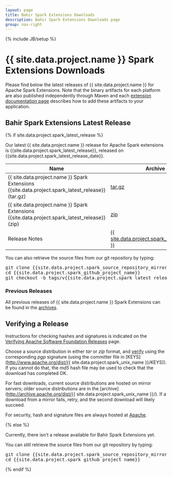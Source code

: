 ```yaml
---
layout: page
title: Bahir Spark Extensions Downloads
description: Bahir Spark Extensions Downloads page
group: nav-right
---
```

<!--
{% comment %}
Licensed to the Apache Software Foundation (ASF) under one or more
contributor license agreements.  See the NOTICE file distributed with
this work for additional information regarding copyright ownership.
The ASF licenses this file to you under the Apache License, Version 2.0
(the "License"); you may not use this file except in compliance with
the License.  You may obtain a copy of the License at

http://www.apache.org/licenses/LICENSE-2.0

Unless required by applicable law or agreed to in writing, software
distributed under the License is distributed on an "AS IS" BASIS,
WITHOUT WARRANTIES OR CONDITIONS OF ANY KIND, either express or implied.
See the License for the specific language governing permissions and
limitations under the License.
{% endcomment %}
-->

{% include JB/setup %}

# {{ site.data.project.name }} Spark Extensions Downloads

Please find below the latest releases of {{ site.data.project.name }} for Apache Spark Extensions. Note that the binary artifacts for each platform are also published independently through Maven and each [extension documentation page](/docs/spark/overview) describes how to add these artifacts to your application.

## Bahir Spark Extensions Latest Release

{% if site.data.project.spark_latest_release %}

Our latest {{ site.data.project.name }} release for Apache Spark extensions is {{site.data.project.spark_latest_release}}, released on {{site.data.project.spark_latest_release_date}}.

<table class="table table-hover sortable">
    <thead>
        <tr>
            <th><b>Name</b></th>
            <th><b>Archive</b></th>
            <th><b>MD5</b></th>
            <!--th><b>SHA-1</b></th-->
            <th><b>signature</b></th>
        </tr>
    </thead>
    <tbody>
        <tr>
            <td>{{ site.data.project.name }} Spark Extensions {{site.data.project.spark_latest_release}} (tar.gz)</td>
            <td><a href="http://www.apache.org/dyn/closer.lua/{{site.data.project.spark_unix_name}}/{{site.data.project.spark_latest_release}}/apache-bahir-{{site.data.project.spark_latest_release}}-src.tar.gz">tar.gz</a></td>
            <td><a href="http://www.apache.org/dist/{{site.data.project.spark_unix_name}}/{{site.data.project.spark_latest_release}}/apache-bahir-{{site.data.project.spark_latest_release}}-src.tar.gz.md5">MD5</a></td>
            <!--td><a href="http://www.apache.org/dist/{{site.data.project.spark_unix_name}}/{{site.data.project.spark_latest_release}}/apache-bahir-{{site.data.project.spark_latest_release}}-src.tar.gz.sha1">SHA-1</a></td-->
            <td><a href="http://www.apache.org/dist/{{site.data.project.spark_unix_name}}/{{site.data.project.spark_latest_release}}/apache-bahir-{{site.data.project.spark_latest_release}}-src.tar.gz.asc">ASC</a></td>
        </tr>
        <tr>
            <td>{{ site.data.project.name }} Spark Extensions {{site.data.project.spark_latest_release}} (zip)</td>
            <td><a href="http://www.apache.org/dyn/closer.lua/{{site.data.project.spark_unix_name}}/{{site.data.project.spark_latest_release}}/apache-bahir-{{site.data.project.spark_latest_release}}-src.zip">zip</a></td>
            <td><a href="http://www.apache.org/dist/{{site.data.project.spark_unix_name}}/{{site.data.project.spark_latest_release}}/apache-bahir-{{site.data.project.spark_latest_release}}-src.zip.md5">MD5</a></td>
            <!--td><a href="http://www.apache.org/dist/{{site.data.project.spark_unix_name}}/{{site.data.project.spark_latest_release}}/apache-bahir-{{site.data.project.spark_latest_release}}-src.zip.sha1">SHA-1</a></td-->
            <td><a href="http://www.apache.org/dist/{{site.data.project.spark_unix_name}}/{{site.data.project.spark_latest_release}}/apache-bahir-{{site.data.project.spark_latest_release}}-src.zip.asc">ASC</a></td>
        </tr>
        <tr>
            <td>Release Notes</td>
            <td><a href="/releases/spark/{{ site.data.project.spark_latest_release }}/release-notes">{{ site.data.project.spark_latest_release }}</a></td>
            <td></td>
            <!--td></td-->
            <td></td>
        </tr>
    </tbody>
</table>

You can also retrieve the source files from our git repository by typing:

<pre>
git clone {{site.data.project.spark_source_repository_mirror}}
cd {{site.data.project.spark_github_project_name}}
git checkout -b tags/v{{site.data.project.spark_latest_release}} v{{site.data.project.spark_latest_release}}
</pre>

### Previous Releases

All previous releases of {{ site.data.project.name }} Spark Extensions can be found in the [archives](http://archive.apache.org/dist/{{site.data.project.spark_unix_name}}/).

## Verifying a Release

Instructions for checking hashes and signatures is indicated on the [Verifying Apache Software Foundation Releases](http://www.apache.org/info/verification.html) page.

Choose a source distribution in either *tar* or *zip* format,
and [verify](http://www.apache.org/dyn/closer.cgi#verify)
using the corresponding *pgp* signature (using the committer file in
[KEYS](http://www.apache.org/dist/{{ site.data.project.spark_unix_name }}/KEYS)).
If you cannot do that, the *md5* hash file may be used to check that the
download has completed OK.

For fast downloads, current source distributions are hosted on mirror servers;
older source distributions are in the
[archive](http://archive.apache.org/dist/{{ site.data.project.spark_unix_name }}/).
If a download from a mirror fails, retry, and the second download will likely
succeed.

For security, hash and signature files are always hosted at
[Apache](https://www.apache.org/dist).

{% else %}

Currently, there isn't a release available for Bahir Spark Extensions yet.

You can still retrieve the source files from our git repository by typing:

<pre>
git clone {{site.data.project.spark_source_repository_mirror}}
cd {{site.data.project.spark_github_project_name}}
</pre>

{% endif %}
